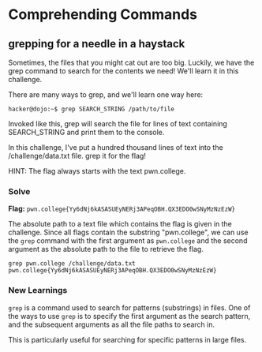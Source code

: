 # Comprehending Commands

## grepping for a needle in a haystack
Sometimes, the files that you might cat out are too big. Luckily, we have the grep command to search for the contents we need! We'll learn it in this challenge.

There are many ways to grep, and we'll learn one way here:
```
hacker@dojo:~$ grep SEARCH_STRING /path/to/file
```
Invoked like this, grep will search the file for lines of text containing SEARCH_STRING and print them to the console.

In this challenge, I've put a hundred thousand lines of text into the /challenge/data.txt file. grep it for the flag!

HINT: The flag always starts with the text pwn.college.




### Solve
**Flag:** `pwn.college{Yy6dNj6kASASUEyNERj3APeqOBH.QX3EDO0wSNyMzNzEzW}`

The absolute path to a text file which contains the flag is given in the challenge. Since all flags contain the substring "pwn.college", we can use the `grep` command with the first argument as `pwn.college` and the second argument as the absolute path to the file to retrieve the flag.

```
grep pwn.college /challenge/data.txt
pwn.college{Yy6dNj6kASASUEyNERj3APeqOBH.QX3EDO0wSNyMzNzEzW}
```

### New Learnings
`grep` is a command used to search for patterns (substrings) in files. One of the ways to use `grep` is to specify the first argument as the search pattern, and the subsequent arguments as all the file paths to search in.

This is particularly useful for searching for specific patterns in large files.


